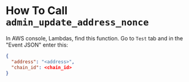 # How To Call `admin_update_address_nonce`

In AWS console, Lambdas, find this function.
Go to `Test` tab and in the "Event JSON" enter this:

```json
{
  "address": "<address>",
  "chain_id": <chain_id>
}
```

